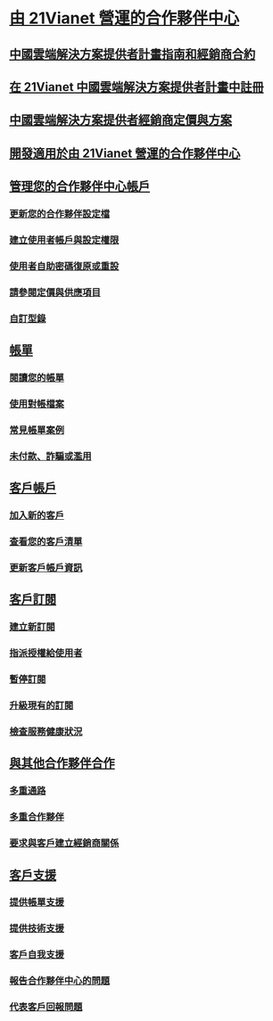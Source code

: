 # [由 21Vianet 營運的合作夥伴中心](index.md)
## [中國雲端解決方案提供者計畫指南和經銷商合約](csp-program-guide-and-agreements.md)
## [在 21Vianet 中國雲端解決方案提供者計畫中註冊](enrolling-in-the-csp-program.md)
## [中國雲端解決方案提供者經銷商定價與方案](see-offers-and-pricing.md)
## [開發適用於由 21Vianet 營運的合作夥伴中心](develop-for-partner-center.md)
## [管理您的合作夥伴中心帳戶](partner-center-account-setup.md)
### [更新您的合作夥伴設定檔](update-your-partner-profile.md)
### [建立使用者帳戶與設定權限](create-user-accounts-and-set-permissions.md)
### [使用者自助密碼復原或重設](reset-a-user-password.md)
### [請參閱定價與供應項目](see-offers-and-pricing.md)
### [自訂型錄](customize-the-catalog.md)
## [帳單](billing.md)
### [閱讀您的帳單](read-your-bill.md)
### [使用對帳檔案](use-the-reconciliation-files.md)
### [常見帳單案例](common-billing-scenarios.md)
### [未付款、詐騙或濫用](non-payment-fraud-or-misuse.md)
## [客戶帳戶](customer-accounts.md)
### [加入新的客戶](add-a-new-customer.md)
### [查看您的客戶清單](see-your-customer-list.md)
### [更新客戶帳戶資訊](update-customer-account-info.md)
## [客戶訂閱](customer-subscriptions.md)
### [建立新訂閱](create-a-new-subscription.md)
### [指派授權給使用者](assign-licenses-to-users.md)
### [暫停訂閱](suspend-a-subscription.md)
### [升級現有的訂閱](add-licenses-or-services-to-an-existing-subscription.md)
### [檢查服務健康狀況](check-service-health.md)
## [與其他合作夥伴合作](work-with-other-partners.md)
### [多重通路](multichannel.md)
### [多重合作夥伴](multipartner.md)
### [要求與客戶建立經銷商關係](request-a-relationship-with-a-customer.md)
## [客戶支援](customer-support.md)
### [提供帳單支援](provide-billing-support.md)
### [提供技術支援](provide-technical-support.md)
### [客戶自我支援](customer-self-support.md)
### [報告合作夥伴中心的問題](report-problems-with-partner-center.md)
### [代表客戶回報問題](report-problems-on-behalf-of-a-customer.md)